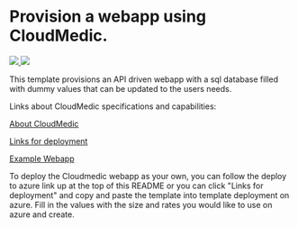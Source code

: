 # Provision a webapp using CloudMedic.

<a href="https://portal.azure.com/#create/Microsoft.Template/uri/https%3A%2F%2Fraw.githubusercontent.com%2Fcrypteron%2Fcloudmedic-windows%2Fmaster%2Fazuredeploy.json" target="_blank">
    <img src="http://azuredeploy.net/deploybutton.png"/>
</a>
<a href="http://armviz.io/?repository=https://github.com/crypteron/cloudmedic-windows" target="_blank">
    <img src="http://armviz.io/visualizebutton.png"/>
</a>

 This template provisions an API driven webapp with a sql database filled with dummy values that can be updated to the users needs. 

Links about CloudMedic specifications and capabilities:

<a href="http://cloudmedic.io/" target="_blank">About CloudMedic</a>

<a href="https://cloudmedictest.azurewebsites.net/" target="_blank">Links for deployment</a>

<a href="https://cloudmedictest.azurewebsites.net/app/#/login" target="_blank">Example Webapp</a>
 
To deploy the Cloudmedic webapp as your own, you can follow the deploy to azure link up at the top of 
this README or you can click "Links for deployment" and copy and paste the template into template deployment on azure. Fill in the values with the size and rates you would like to use on azure and create.
